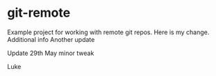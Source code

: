 # git-remote

Example project for working with remote git repos.
Here is my change.
Additional info
Another update

Update 29th May
minor tweak

Luke 
